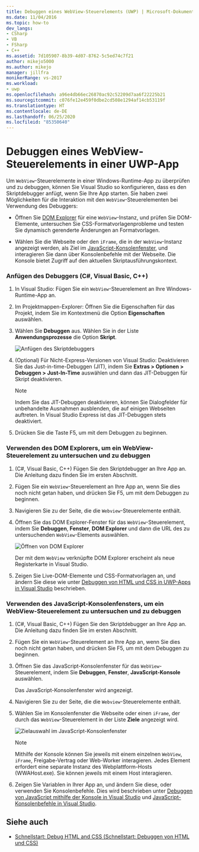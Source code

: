 ```yaml
---
title: Debuggen eines WebView-Steuerelements (UWP) | Microsoft-Dokumentation
ms.date: 11/04/2016
ms.topic: how-to
dev_langs:
- CSharp
- VB
- FSharp
- C++
ms.assetid: 7d105907-8b39-4d07-8762-5c5ed74c7f21
author: mikejo5000
ms.author: mikejo
manager: jillfra
monikerRange: vs-2017
ms.workload:
- uwp
ms.openlocfilehash: a96e4db66ec26870ac92c52209d7aa6f22225b21
ms.sourcegitcommit: c076fe12e459f0dbe2cd508e1294af14cb53119f
ms.translationtype: HT
ms.contentlocale: de-DE
ms.lasthandoff: 06/25/2020
ms.locfileid: "85350640"
---
```

# <a name="debug-a-webview-control-in-a-uwp-app"></a>Debuggen eines WebView-Steuerelements in einer UWP-App

 Um `WebView`-Steuerelemente in einer Windows-Runtime-App zu überprüfen und zu debuggen, können Sie Visual Studio so konfigurieren, dass es den Skriptdebugger anfügt, wenn Sie Ihre App starten. Sie haben zwei Möglichkeiten für die Interaktion mit den `WebView`-Steuerelementen bei Verwendung des Debuggers:

- Öffnen Sie [DOM Explorer](../debugger/quickstart-debug-html-and-css.md) für eine `WebView`-Instanz, und prüfen Sie DOM-Elemente, untersuchen Sie CSS-Formatvorlagenprobleme und testen Sie dynamisch gerenderte Änderungen an Formatvorlagen.

- Wählen Sie die Webseite oder den `iFrame`, die in der `WebView`-Instanz angezeigt werden, als Ziel im [JavaScript-Konsolenfenster](../debugger/javascript-console-commands.md?view=vs-2017), und interagieren Sie dann über Konsolenbefehle mit der Webseite. Die Konsole bietet Zugriff auf den aktuellen Skriptausführungskontext.

### <a name="attach-the-debugger-c-visual-basic-c"></a>Anfügen des Debuggers (C#, Visual Basic, C++)

1. In Visual Studio: Fügen Sie ein `WebView`-Steuerelement an Ihre Windows-Runtime-App an.

2. Im Projektmappen-Explorer: Öffnen Sie die Eigenschaften für das Projekt, indem Sie im Kontextmenü die Option **Eigenschaften** auswählen.

3. Wählen Sie **Debuggen** aus. Wählen Sie in der Liste **Anwendungsprozesse** die Option **Skript**.

     ![Anfügen des Skriptdebuggers](../debugger/media/js_dom_webview_script_debugger.png "JS_DOM_WebView_Script_Debugger")

4. (Optional) Für Nicht-Express-Versionen von Visual Studio: Deaktivieren Sie das Just-in-time-Debuggen (JIT), indem Sie **Extras > Optionen > Debuggen > Just-In-Time** auswählen und dann das JIT-Debuggen für Skript deaktivieren.

    > [!NOTE]
    > Indem Sie das JIT-Debuggen deaktivieren, können Sie Dialogfelder für unbehandelte Ausnahmen ausblenden, die auf einigen Webseiten auftreten. In Visual Studio Express ist das JIT-Debuggen stets deaktiviert.

5. Drücken Sie die Taste F5, um mit dem Debuggen zu beginnen.

### <a name="use-the-dom-explorer-to-inspect-and-debug-a-webview-control"></a>Verwenden des DOM Explorers, um ein WebView-Steuerelement zu untersuchen und zu debuggen

1. (C#, Visual Basic, C++) Fügen Sie den Skriptdebugger an Ihre App an. Die Anleitung dazu finden Sie im ersten Abschnitt.

2. Fügen Sie ein `WebView`-Steuerelement an Ihre App an, wenn Sie dies noch nicht getan haben, und drücken Sie F5, um mit dem Debuggen zu beginnen.

3. Navigieren Sie zu der Seite, die die `Webview`-Steuerelemente enthält.

4. Öffnen Sie das DOM Explorer-Fenster für das `WebView`-Steuerelement, indem Sie **Debuggen**, **Fenster**, **DOM Explorer** und dann die URL des zu untersuchenden `WebView`-Elements auswählen.

     ![Öffnen von DOM Explorer](../debugger/media/js_dom_webview.png "JS_DOM_WebView")

     Der mit dem `WebView` verknüpfte DOM Explorer erscheint als neue Registerkarte in Visual Studio.

5. Zeigen Sie Live-DOM-Elemente und CSS-Formatvorlagen an, und ändern Sie diese wie unter [Debuggen von HTML und CSS in UWP-Apps in Visual Studio](quickstart-debug-html-and-css.md) beschrieben.

### <a name="use-the-javascript-console-window-to-inspect-and-debug-a-webview-control"></a>Verwenden des JavaScript-Konsolenfensters, um ein WebView-Steuerelement zu untersuchen und zu debuggen

1. (C#, Visual Basic, C++) Fügen Sie den Skriptdebugger an Ihre App an. Die Anleitung dazu finden Sie im ersten Abschnitt.

2. Fügen Sie ein `WebView`-Steuerelement an Ihre App an, wenn Sie dies noch nicht getan haben, und drücken Sie F5, um mit dem Debuggen zu beginnen.

3. Öffnen Sie das JavaScript-Konsolenfenster für das `WebView`-Steuerelement, indem Sie **Debuggen**, **Fenster**, **JavaScript-Konsole** auswählen.

     Das JavaScript-Konsolenfenster wird angezeigt.

4. Navigieren Sie zu der Seite, die die `Webview`-Steuerelemente enthält.

5. Wählen Sie im Konsolenfenster die Webseite oder einen `iFrame`, der durch das `WebView`-Steuerelement in der Liste **Ziele** angezeigt wird.

     ![Zielauswahl im JavaScript-Konsolenfenster](../debugger/media/js_console_target.png "JS_Console_Target")

    > [!NOTE]
    > Mithilfe der Konsole können Sie jeweils mit einem einzelnen `WebView`, `iFrame`, Freigabe-Vertrag oder Web-Worker interagieren. Jedes Element erfordert eine separate Instanz des Webplattform-Hosts (WWAHost.exe). Sie können jeweils mit einem Host interagieren.

6. Zeigen Sie Variablen in Ihrer App an, und ändern Sie diese, oder verwenden Sie Konsolenbefehle. Dies wird beschrieben unter [Debuggen von JavaScript mithilfe der Konsole in Visual Studio](../debugger/quickstart-debug-javascript-using-the-console.md) und [JavaScript-Konsolenbefehle in Visual Studio](../debugger/javascript-console-commands.md?view=vs-2017).

## <a name="see-also"></a>Siehe auch

- [Schnellstart: Debug HTML and CSS (Schnellstart: Debuggen von HTML und CSS)](../debugger/quickstart-debug-html-and-css.md)